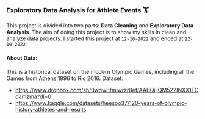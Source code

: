 ### Exploratory Data Analysis for Athlete Events :weight_lifting:
This project is divided into two parts: **Data Cleaning** and **Exploratory Data Analysis**. The aim of doing this project is to show my skills in clean and analyze data projects. I started this project at `12-10-2022` and ended at `22-10-2022`

#### About Data:
This is a historical dataset on the modern Olympic Games, including all the Games from Athens 1896 to Rio 2016. 
Dataset: 
  - https://www.dropbox.com/sh/0wqw8fmiwrzr8ef/AABQijjQM522INXX1FCdamzma?dl=0
  - https://www.kaggle.com/datasets/heesoo37/120-years-of-olympic-history-athletes-and-results


